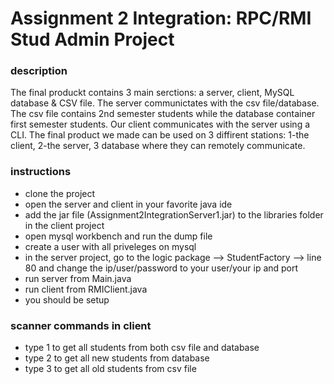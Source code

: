 <h1>Assignment 2 Integration: RPC/RMI Stud Admin Project </h1>

<h3>description</h3>
<p>The final produckt contains 3 main serctions: a server, client, MySQL database & CSV file. The server communictates with the
csv file/database. The csv file contains 2nd semester students while the database container first semester students. Our client communicates with the server using a CLI.
The final product we made can be used on 3 diffirent stations: 1-the client, 2-the server, 3 database where they can remotely communicate. 
</p>

<h3>instructions</h3>
<ul>
<li>clone the project</li>
<li>open the server and client in your favorite java ide</li>
<li>add the jar file (Assignment2IntegrationServer1.jar) to the libraries folder in the client project</li>
<li>open mysql workbench and run the dump file</li>
<li>create a user with all priveleges on mysql</li>
<li>in the server project, go to the logic package --> StudentFactory --> line 80 and change the ip/user/password to your user/your ip and port</li>
<li>run server from Main.java</li>
<li>run client from RMIClient.java</li>
<li>you should be setup</li>
</ul>

<h3>scanner commands in client</h3>

<ul>
<li>type 1 to get all students from both csv file and database</li>
<li>type 2 to get all new students from database</li>
<li>type 3 to get all old students from csv file</li>
</ul>
